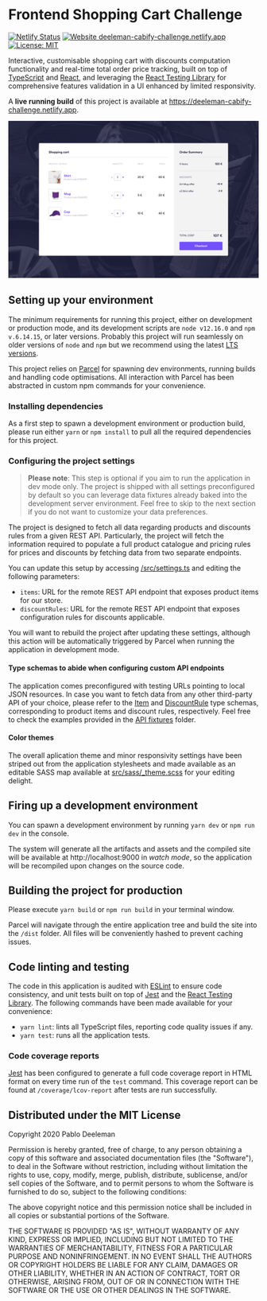 # Frontend Shopping Cart Challenge

[![Netlify Status](https://api.netlify.com/api/v1/badges/3015988c-0069-4d65-8e29-4a7e3ceaa9c5/deploy-status)](https://app.netlify.com/sites/deeleman-cabify-challenge/deploys) 
[![Website deeleman-cabify-challenge.netlify.app](https://img.shields.io/website-up-down-green-red/https/deeleman-cabify-challenge.netlify.app.svg)](https://deeleman-cabify-challenge.netlify.app)
[![License: MIT](https://img.shields.io/badge/License-MIT-yellow.svg)](https://opensource.org/licenses/MIT)

Interactive, customisable shopping cart with discounts computation functionality and real-time total order price tracking, built on top of [TypeScript](https://www.typescriptlang.org/) and [React](https://reactjs.org/), and leveraging the [React Testing Library](https://testing-library.com/docs/react-testing-library/intro) for comprehensive features validation in a UI enhanced by limited responsivity.

A **live running build** of this project is available at https://deeleman-cabify-challenge.netlify.app.

![Example image](./static/docs/example.png?raw=true)

## Setting up your environment
The minimum requirements for running this project, either on development or production mode, and its development scripts are `node v12.16.0` and `npm v.6.14.15`, or later versions. Probably this project will run seamlessly on older versions of `node` and `npm` but we recommend using the latest [LTS versions](https://nodejs.org/).

This project relies on [Parcel](https://parceljs.org/) for spawning dev environments, running builds and handling code optimisations. All interaction with Parcel has been abstracted in custom npm commands for your convenience.

### Installing dependencies
As a first step to spawn a development environment or production build, please run either `yarn` or `npm install` to pull all the required dependencies for this project.

### Configuring the project settings

> **Please note**: This step is optional if you aim to run the application in dev mode only. The project is shipped with all settings preconfigured by default so you can leverage data fixtures already baked into the development server environment. Feel free to skip to the next section if you do not want to customize your data preferences.

The project is designed to fetch all data regarding products and discounts rules from a given REST API. Particularly, the project will fetch the information required to populate a full product catalogue and pricing rules for prices and discounts by fetching data from two separate endpoints.

You can update this setup by accessing [/src/settings.ts](https://gitlab.com/cabify-challenge/frontend-shopping-cart-challenge-deeleman/-/blob/master/src/settings.ts#L5-6) and editing the following parameters:
* `items`: URL for the remote REST API endpoint that exposes product items for our store.
* `discountRules`: URL for the remote REST API endpoint that exposes configuration rules for discounts applicable.

You will want to rebuild the project after updating these settings, although this action will be automatically triggered by Parcel when running the application in development mode.

#### Type schemas to abide when configuring custom API endpoints

The application comes preconfigured with testing URLs pointing to local JSON resources. In case you want to fetch data from any other third-party API of your choice, please refer to the [Item](https://gitlab.com/cabify-challenge/frontend-shopping-cart-challenge-deeleman/-/blob/master/src/app/types/items.ts#L7-12) and [DiscountRule](https://gitlab.com/cabify-challenge/frontend-shopping-cart-challenge-deeleman/-/blob/master/src/app/types/discounts.ts#L10-15) type schemas, corresponding to product items and discount rules, respectively. Feel free to check the examples provided in the [API fixtures](static/api/fixtures) folder.

#### Color themes
The overall aplication theme and minor responsivity settings have been striped out from the application stylesheets and made available as an editable SASS map available at [src/sass/_theme.scss](src/sass/_theme.scss) for your editing delight.

## Firing up a development environment
You can spawn a development environment by running `yarn dev` or `npm run dev` in the console.

The system will generate all the artifacts and assets and the compiled site will be available at http://localhost:9000 in _watch mode_, so the application will be recompiled upon changes on the source code.

## Building the project for production
Please execute `yarn build` or `npm run build` in your terminal window. 

Parcel will navigate through the entire application tree and build the site into the `/dist` folder. All files will be conveniently hashed to prevent caching issues.

## Code linting and testing
The code in this application is audited with 
[ESLint](https://eslint.org/) to ensure code consistency, and unit tests built on top of [Jest](https://jestjs.io/) and the [React Testing Library](https://testing-library.com/docs/react-testing-library/intro). The following commands have been made available for your convenience:

- `yarn lint`: lints all TypeScript files, reporting code quality issues if any.
- `yarn test`: runs all the application tests.

### Code coverage reports
[Jest](https://jestjs.io/) has been configured to generate a full code coverage report in HTML format on every time run of the `test` command. This coverage report can be found at `/coverage/lcov-report` after tests are run successfully.

## Distributed under the MIT License

Copyright 2020 Pablo Deeleman

Permission is hereby granted, free of charge, to any person obtaining a copy of this software and associated documentation files (the "Software"), to deal in the Software without restriction, including without limitation the rights to use, copy, modify, merge, publish, distribute, sublicense, and/or sell copies of the Software, and to permit persons to whom the Software is furnished to do so, subject to the following conditions:

The above copyright notice and this permission notice shall be included in all copies or substantial portions of the Software.

THE SOFTWARE IS PROVIDED "AS IS", WITHOUT WARRANTY OF ANY KIND, EXPRESS OR IMPLIED, INCLUDING BUT NOT LIMITED TO THE WARRANTIES OF MERCHANTABILITY, FITNESS FOR A PARTICULAR PURPOSE AND NONINFRINGEMENT. IN NO EVENT SHALL THE AUTHORS OR COPYRIGHT HOLDERS BE LIABLE FOR ANY CLAIM, DAMAGES OR OTHER LIABILITY, WHETHER IN AN ACTION OF CONTRACT, TORT OR OTHERWISE, ARISING FROM, OUT OF OR IN CONNECTION WITH THE SOFTWARE OR THE USE OR OTHER DEALINGS IN THE SOFTWARE.
